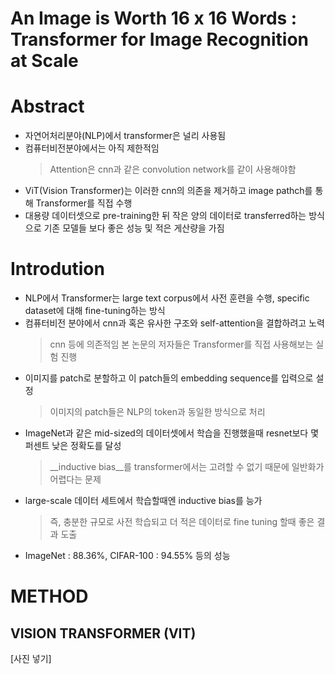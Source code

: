 # An Image is Worth 16 x 16 Words : Transformer for Image Recognition at Scale

# Abstract
* 자연어처리분야(NLP)에서 transformer은 널리 사용됨
* 컴퓨터비전분야에서는 아직 제한적임 
  > Attention은 cnn과 같은 convolution network를 같이 사용해야함
* ViT(Vision Transformer)는 이러한 cnn의 의존을 제거하고 image pathch를 통해 Transformer를 직접 수행
* 대용량 데이터셋으로 pre-training한 뒤 작은 양의 데이터로 transferred하는 방식으로 기존 모델들 보다 좋은 성능 및 적은 게산량을 가짐

# Introdution
* NLP에서 Transformer는 large text corpus에서 사전 훈련을 수행, specific dataset에 대해 fine-tuning하는 방식
* 컴퓨터비전 분야에서 cnn과 혹은 유사한 구조와 self-attention을 결합하려고 노력
  > cnn 등에 의존적임
  > 본 논문의 저자들은 Transformer를 직접 사용해보는 실험 진행
* 이미지를 patch로 분할하고 이 patch들의 embedding sequence를 입력으로 설정
  > 이미지의 patch들은 NLP의 token과 동일한 방식으로 처리
* ImageNet과 같은 mid-sized의 데이터셋에서 학습을 진행했을때 resnet보다 몇 퍼센트 낮은 정확도를 달성
  > __inductive bias__를 transformer에서는 고려할 수 없기 때문에 일반화가 어렵다는 문제
* large-scale 데이터 세트에서 학습할때엔 inductive bias를 능가
  > 즉, 충분한 규모로 사전 학습되고 더 적은 데이터로 fine tuning 할때 좋은 결과 도출
* ImageNet : 88.36%, CIFAR-100 : 94.55% 등의 성능


# METHOD
## VISION TRANSFORMER (VIT)
[사진 넣기]
